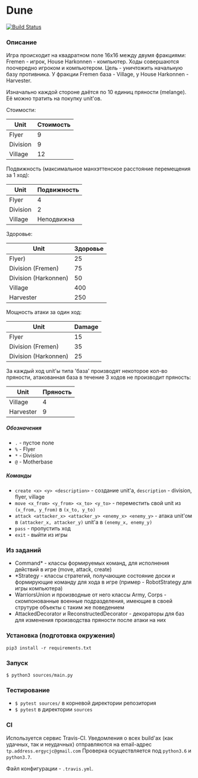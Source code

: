 # Dune
[![Build Status](https://travis-ci.org/ErgyCJC/Dune.svg?branch=master)](https://travis-ci.org/ErgyCJC/Dune)

### Описание

Игра происходит на квадратном поле 16x16 между двумя фракциями: Fremen - игрок, House Harkonnen - компьютер. Ходы совершаются поочередно игроком и компьютером. Цель - уничтожить начальную базу противника.
У фракции Fremen база - Village, у House Harkonnen - Harvester.

Изначально каждой стороне даётся по 10 единиц пряности (melange). Её можно тратить на покупку unit'ов.

Стоимости:

|Unit|Стоимость|
|---|---|
|Flyer|9|
|Division|9|
|Village|12|

Подвижность (максимальное манхэттенское расстояние перемещения за 1 ход):

|Unit|Подвижность|
|---|---|
|Flyer|4|
|Division|2|
|Village|Неподвижна|

Здоровье:

|Unit|Здоровье|
|---|---|
|Flyer)|25|
|Division (Fremen)|75|
|Division (Harkonnen)|50|
|Village|400|
|Harvester|250|

Мощность атаки за один ход:

|Unit|Damage|
|---|---|
|Flyer|15|
|Division (Fremen)|35|
|Division (Harkonnen)|25|

За каждый ход unit'ы типа 'база' производят некоторое кол-во пряности, атакованная база в течение 3 ходов не производит пряность:

|Unit|Пряность|
|---|---|
|Village|4|
|Harvester|9|

##### Обозначения

+ `.` - пустое поле
+ `%` - Flyer
+ `*` - Division
+ `@` - Motherbase

##### Команды

+ `create <x> <y> <description>` - создание unit'а, `description` - division, flyer, village
+ `move <x_from> <y_from> <x_to> <y_to>` - переместить свой unit из `(x_from, y_from)` в `(x_to, y_to)`
+ `attack <attacker_x> <attacker_y> <enemy_x> <enemy_y>` - атака unit'ом в `(attacker_x, attacker_y)` unit'а в `(enemy_x, enemy_y)`
+ `pass` - пропустить ход
+ `exit` - выйти из игры

### Из заданий

+ Command* - классы формируемых команд, для исполнения действий в игре (move, attack, create)
+ *Strategy - классы стратегий, получающие состояние доски и формирующие команду для хода в игре (пример - RobotStrategy для игры компьютера)
+ WarriorsUnion и производные от него классы Army, Corps - скомпонованные военные подразделения, имеющие в своей струтуре объекты с таким же поведением
+ AttackedDecorator и ReconstructedDecorator - декораторы для баз для изменения производства пряности после атаки на них

### Установка (подготовка окружения)

`pip3 install -r requirements.txt`

### Запуск
`$ python3 sources/main.py`

### Тестирование
+ `$ pytest sources/` в корневой директории репозитория
+ `$ pytest` в директории `sources`

### CI

Используется сервис Travis-CI. Уведомления о всех build'ах (как удачных, так и неудачных) отправляются на email-адрес `tp.address.ergycjc@gmail.com` Проверка осуществляется под `python3.6` и `python3.7`.

Файл конфигурации - `.travis.yml`.
